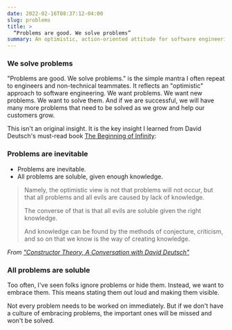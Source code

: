 ```yaml
---
date: 2022-02-16T08:37:12-04:00
slug: problems
title: >
  “Problems are good. We solve problems”
summary: An optimistic, action-oriented attitude for software engineering
---
```


### We solve problems

"Problems are good. We solve problems." is the simple mantra I often repeat to
engineers and non-technical teammates. It reflects an "optimistic" approach to
software engineering. We want problems. We want new problems. We want to solve
them. And if we are successful, we will have many more problems that need to be
solved as we grow and help our customers grow.

This isn't an original insight. It is the key insight I learned from David Deutsch's
must-read book [The Beginning of Infinity](https://www.amazon.com/Beginning-Infinity-Explanations-Transform-World/dp/0143121359):

### Problems are inevitable

- Problems are inevitable.
- All problems are soluble, given enough knowledge.

> Namely, the optimistic view is not that problems will not occur, but that all problems and all evils are caused by lack of knowledge.
>
> The converse of that is that all evils are soluble given the right knowledge.
>
> And knowledge can be found by the methods of conjecture, criticism, and so on that we know is the way of creating knowledge.

_From ["Constructor Theory, A Conversation with David Deutsch"](https://www.edge.org/conversation/david_deutsch-constructor-theory)_

### All problems are soluble

Too often, I've seen folks ignore problems or hide them. Instead, we want to
embrace them. This means stating them out loud and making them visible.

Not every problem needs to be worked on immediately. But if we don't have a
culture of embracing problems, the important ones will be missed and won't
be solved.
